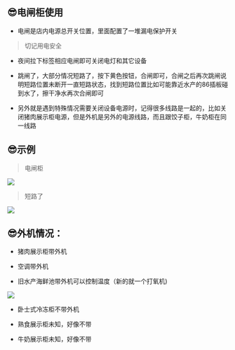 ## 😎电闸柜使用

* 电闸是店内电源总开关位置，里面配置了一堆漏电保护开关

> 切记用电安全

* 夜间拉下标签相应电闸即可关闭电灯和其它设备

* 跳闸了，大部分情况短路了，按下黄色按钮，合闸即可，合闸之后再次跳闸说明短路位置未断开一直短路状态，找到短路位置比如可能靠近水产的86插板碰到水了，擦干净水再次合闸即可

* 另外就是遇到特殊情况需要关闭设备电源时，记得很多线路是一起的，比如关闭猪肉展示柜电源，但是外机是另外的电源线路，而且跟饺子柜，牛奶柜在同一线路

## 😎示例

> 电闸柜

![](https://gitcode.net/GaloisField/WORKFLOWS4COMPANY/-/raw/master/resources/pic/equipment/电闸柜.jpeg)

> 短路了

![](https://gitcode.net/GaloisField/WORKFLOWS4COMPANY/-/raw/master/resources/pic/equipment/电闸柜短路.jpeg)

## 😎外机情况：

* 猪肉展示柜带外机

* 空调带外机

* 旧水产海鲜池带外机可以控制温度（新的就一个打氧机)

![](https://gitcode.net/GaloisField/WORKFLOWS4COMPANY/-/raw/master/resources/pic/equipment/外机海鲜池.jpeg)

* 卧士式冷冻柜不带外机

* 熟食展示柜未知，好像不带

* 牛奶展示柜未知，好像不带
